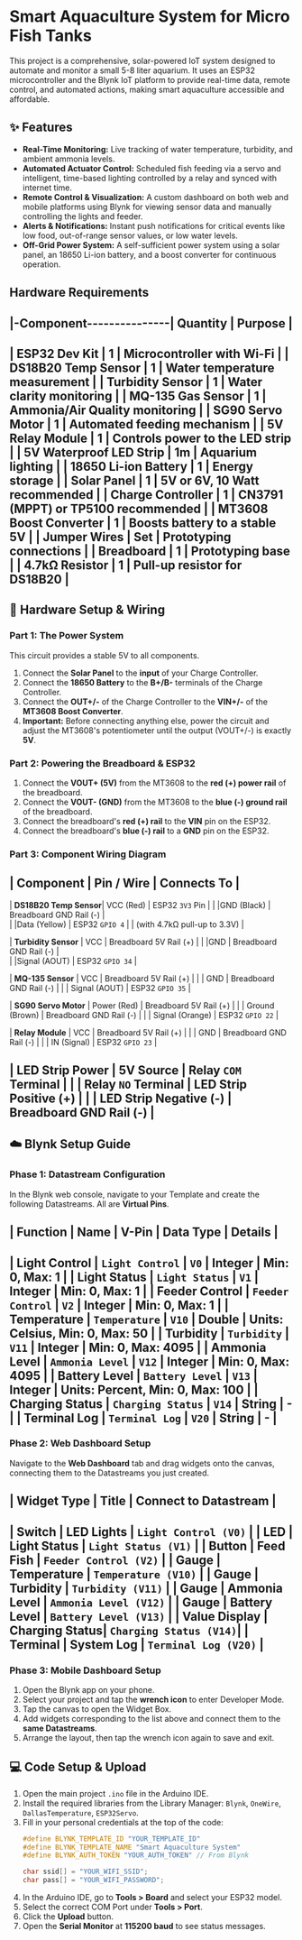 # Smart Aquaculture System for Micro Fish Tanks

This project is a comprehensive, solar-powered IoT system designed to automate and monitor a small 5-8 liter aquarium. It uses an ESP32 microcontroller and the Blynk IoT platform to provide real-time data, remote control, and automated actions, making smart aquaculture accessible and affordable.



## ✨ Features
- **Real-Time Monitoring:** Live tracking of water temperature, turbidity, and ambient ammonia levels.
- **Automated Actuator Control:** Scheduled fish feeding via a servo and intelligent, time-based lighting controlled by a relay and synced with internet time.
- **Remote Control & Visualization:** A custom dashboard on both web and mobile platforms using Blynk for viewing sensor data and manually controlling the lights and feeder.
- **Alerts & Notifications:** Instant push notifications for critical events like low food, out-of-range sensor values, or low water levels.
- **Off-Grid Power System:** A self-sufficient power system using a solar panel, an 18650 Li-ion battery, and a boost converter for continuous operation.

## Hardware Requirements

|-Component---------------| Quantity | Purpose                             |
----------------------------------------------------------------------------
| ESP32 Dev Kit           | 1        | Microcontroller with Wi-Fi          |
| DS18B20 Temp Sensor     | 1        | Water temperature measurement       |
| Turbidity Sensor        | 1        | Water clarity monitoring            |
| MQ-135 Gas Sensor       | 1        | Ammonia/Air Quality monitoring      |
| SG90 Servo Motor        | 1        | Automated feeding mechanism         |
| 5V Relay Module         | 1        | Controls power to the LED strip     |
| 5V Waterproof LED Strip | 1m       | Aquarium lighting                   |
| 18650 Li-ion Battery    | 1        | Energy storage                      |
| Solar Panel             | 1        | 5V or 6V, 10 Watt recommended       |
| Charge Controller       | 1        | CN3791 (MPPT) or TP5100 recommended |
| MT3608 Boost Converter  | 1        | Boosts battery to a stable 5V       |
| Jumper Wires            | Set      | Prototyping connections             |
| Breadboard              | 1        | Prototyping base                    |
| 4.7kΩ Resistor          | 1        | Pull-up resistor for DS18B20        |
----------------------------------------------------------------------------

## 🔌 Hardware Setup & Wiring

### Part 1: The Power System
This circuit provides a stable 5V to all components.
1.  Connect the **Solar Panel** to the **input** of your Charge Controller.
2.  Connect the **18650 Battery** to the **B+/B-** terminals of the Charge Controller.
3.  Connect the **OUT+/-** of the Charge Controller to the **VIN+/-** of the **MT3608 Boost Converter**.
4.  **Important:** Before connecting anything else, power the circuit and adjust the MT3608's potentiometer until the output (VOUT+/-) is exactly **5V**.

### Part 2: Powering the Breadboard & ESP32
1.  Connect the **VOUT+ (5V)** from the MT3608 to the **red (+) power rail** of the breadboard.
2.  Connect the **VOUT- (GND)** from the MT3608 to the **blue (-) ground rail** of the breadboard.
3.  Connect the breadboard's **red (+) rail** to the **VIN** pin on the ESP32.
4.  Connect the breadboard's **blue (-) rail** to a **GND** pin on the ESP32.

### Part 3: Component Wiring Diagram

| Component              | Pin / Wire              | Connects To                      |
---------------------------------------------------------------------------------------
| **DS18B20 Temp Sensor**| VCC (Red)               | ESP32 `3V3` Pin                  |
|                        |GND (Black)              | Breadboard GND Rail (-)          |                        
|                        |Data (Yellow)            | ESP32 `GPIO 4`                   | 
                                                   | (with 4.7kΩ pull-up to 3.3V)     |

| **Turbidity Sensor**   | VCC                     | Breadboard 5V Rail (+)           |
|                        |GND                      | Breadboard GND Rail (-)          |                      
|                        |Signal (AOUT)            | ESP32 `GPIO 34`                  |                        

| **MQ-135 Sensor**      | VCC                     | Breadboard 5V Rail (+)           |
|                        | GND                     | Breadboard GND Rail (-)          |
|                        | Signal (AOUT)           | ESP32 `GPIO 35`                  |

| **SG90 Servo Motor**   | Power (Red)             | Breadboard 5V Rail (+)           |
|                        | Ground (Brown)          | Breadboard GND Rail (-)          |
|                        | Signal (Orange)         | ESP32 `GPIO 22`                  |

| **Relay Module**       | VCC                     | Breadboard 5V Rail (+)           |
|                        | GND                     | Breadboard GND Rail (-)          |
|                        | IN (Signal)             | ESP32 `GPIO 23`                  |

| **LED Strip Power**    | 5V Source               | Relay `COM` Terminal             |
|                        | Relay `NO` Terminal     | LED Strip Positive (+)           |
|                        | LED Strip Negative (-)  | Breadboard GND Rail (-)          |
---------------------------------------------------------------------------------------
## ☁️ Blynk Setup Guide

### Phase 1: Datastream Configuration
In the Blynk web console, navigate to your Template and create the following Datastreams. All are **Virtual Pins**.

| Function         | Name                      | V-Pin  | Data Type | Details                          |
--------------------------------------------------------------------------------------------------------
| Light Control    | `Light Control`           | `V0`   | Integer   | Min: 0, Max: 1                   |
| Light Status     | `Light Status`            | `V1`   | Integer   | Min: 0, Max: 1                   |
| Feeder Control   | `Feeder Control`          | `V2`   | Integer   | Min: 0, Max: 1                   |
| Temperature      | `Temperature`             | `V10`  | Double    | Units: Celsius, Min: 0, Max: 50  |
| Turbidity        | `Turbidity`               | `V11`  | Integer   | Min: 0, Max: 4095                |
| Ammonia Level    | `Ammonia Level`           | `V12`  | Integer   | Min: 0, Max: 4095                |
| Battery Level    | `Battery Level`           | `V13`  | Integer   | Units: Percent, Min: 0, Max: 100 |
| Charging Status  | `Charging Status`         | `V14`  | String    | -                                |
| Terminal Log     | `Terminal Log`            | `V20`  | String    | -                                |
--------------------------------------------------------------------------------------------------------

### Phase 2: Web Dashboard Setup
Navigate to the **Web Dashboard** tab and drag widgets onto the canvas, connecting them to the Datastreams you just created.

| Widget Type       | Title          | Connect to Datastream  |
---------------------------------------------------------------
| **Switch**        | LED Lights     | `Light Control (V0)`   |
| **LED**           | Light Status   | `Light Status (V1)`    |
| **Button**        | Feed Fish      | `Feeder Control (V2)`  |
| **Gauge**         | Temperature    | `Temperature (V10)`    |
| **Gauge**         | Turbidity      | `Turbidity (V11)`      |
| **Gauge**         | Ammonia Level  | `Ammonia Level (V12)`  |
| **Gauge**         | Battery Level  | `Battery Level (V13)`  |
| **Value Display** | Charging Status| `Charging Status (V14)`|
| **Terminal**      | System Log     | `Terminal Log (V20)`   |
---------------------------------------------------------------

### Phase 3: Mobile Dashboard Setup
1.  Open the Blynk app on your phone.
2.  Select your project and tap the **wrench icon** to enter Developer Mode.
3.  Tap the canvas to open the Widget Box.
4.  Add widgets corresponding to the list above and connect them to the **same Datastreams**.
5.  Arrange the layout, then tap the wrench icon again to save and exit.

## 💻 Code Setup & Upload
1.  Open the main project `.ino` file in the Arduino IDE.
2.  Install the required libraries from the Library Manager: `Blynk`, `OneWire`, `DallasTemperature`, `ESP32Servo`.
3.  Fill in your personal credentials at the top of the code:
    ```cpp
    #define BLYNK_TEMPLATE_ID "YOUR_TEMPLATE_ID"
    #define BLYNK_TEMPLATE_NAME "Smart Aquaculture System"
    #define BLYNK_AUTH_TOKEN "YOUR_AUTH_TOKEN" // From Blynk

    char ssid[] = "YOUR_WIFI_SSID";
    char pass[] = "YOUR_WIFI_PASSWORD";
    ```
4.  In the Arduino IDE, go to **Tools > Board** and select your ESP32 model.
5.  Select the correct COM Port under **Tools > Port**.
6.  Click the **Upload** button.
7.  Open the **Serial Monitor** at **115200 baud** to see status messages.
